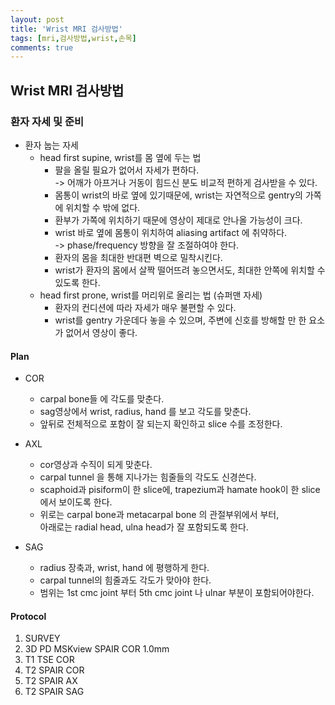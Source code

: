 ```yaml
---
layout: post
title: 'Wrist MRI 검사방법'
tags: [mri,검사방법,wrist,손목]
comments: true
---
```


## Wrist MRI 검사방법

### 환자 자세 및 준비
- 환자 눕는 자세
    - head first supine, wrist를 몸 옆에 두는 법
        - 팔을 올릴 필요가 없어서 자세가 편하다.  
        -> 어깨가 아프거나 거동이 힘드신 분도 비교적 편하게 검사받을 수 있다.
        - 몸통이 wrist의 바로 옆에 있기때문에, wrist는 자연적으로 gentry의 가쪽에 위치할 수 밖에 없다.
        - 환부가 가쪽에 위치하기 때문에 영상이 제대로 안나올 가능성이 크다.
        - wrist 바로 옆에 몸통이 위치하여 aliasing artifact 에 취약하다.  
        -> phase/frequency 방향을 잘 조절하여야 한다.
        - 환자의 몸을 최대한 반대편 벽으로 밀착시킨다.
        - wrist가 환자의 몸에서 살짝 떨어뜨려 놓으면서도, 최대한 안쪽에 위치할 수 있도록 한다.
    - head first prone, wrist를 머리위로 올리는 법 (슈퍼맨 자세)
        - 환자의 컨디션에 따라 자세가 매우 불편할 수 있다.
        - wrist를 gentry 가운데다 놓을 수 있으며, 주변에 신호를 방해할 만 한 요소가 없어서 영상이 좋다.

#### Plan
- COR
    - carpal bone들 에 각도를 맞춘다.
    - sag영상에서 wrist, radius, hand 를 보고 각도를 맞춘다.
    - 앞뒤로 전체적으로 포함이 잘 되는지 확인하고 slice 수를 조정한다.
    
- AXL
    - cor영상과 수직이 되게 맞춘다.
    - carpal tunnel 을 통해 지나가는 힘줄들의 각도도 신경쓴다.
    - scaphoid과 pisiform이 한 slice에, trapezium과 hamate hook이 한 slice에서 보이도록 한다.
    - 위로는 carpal bone과 metacarpal bone 의 관절부위에서 부터,  
    아래로는 radial head, ulna head가 잘 포함되도록 한다.

- SAG
    - radius 장축과, wrist, hand 에 평행하게 한다. 
    - carpal tunnel의 힘줄과도 각도가 맞아야 한다.
    - 범위는 1st cmc joint 부터 5th cmc joint 나 ulnar 부분이 포함되어야한다.


#### Protocol
1. SURVEY
2. 3D PD MSKview SPAIR COR 1.0mm
3. T1 TSE COR
4. T2 SPAIR COR
5. T2 SPAIR AX
6. T2 SPAIR SAG